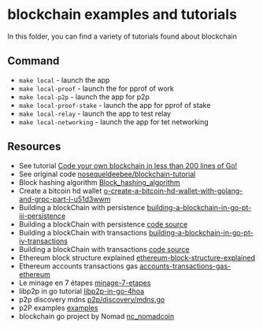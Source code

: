 # blockchain examples and tutorials

In this folder, you can find a variety of tutorials found about blockchain

## Command

- `make local` - launch the app
- `make local-proof` - launch the for pprof of work
- `make local-p2p` - launch the app for p2p
- `make local-proof-stake` - launch the app for pprof of stake
- `make local-relay` - launch the app to test relay
- `make local-networking` - launch the app for tet networking

## Resources

* See tutorial [Code your own blockchain in less than 200 lines of Go!](https://mycoralhealth.medium.com/code-your-own-blockchain-in-less-than-200-lines-of-go-e296282bcffc)
* See original code [nosequeldeebee/blockchain-tutorial](https://github.com/nosequeldeebee/blockchain-tutorial)
* Block hashing algorithm [Block_hashing_algorithm](https://en.bitcoin.it/wiki/Block_hashing_algorithm)
* Create a bitcoin hd wallet [o-create-a-bitcoin-hd-wallet-with-golang-and-grpc-part-l-u51d3wwm](https://hackernoon.com/how-to-create-a-bitcoin-hd-wallet-with-golang-and-grpc-part-l-u51d3wwm)
* Building a blockChain with persistence [building-a-blockchain-in-go-pt-iii-persistence](https://dev.to/nheindev/building-a-blockchain-in-go-pt-iii-persistence-3884)
* Building a blockChain with persistence [code source](https://replit.com/@nheingit/GolangBlockChain-3)
* Building a blockChain with transactions [building-a-blockchain-in-go-pt-iv-transactions](https://dev.to/nheindev/building-a-blockchain-in-go-pt-iv-transactions-1612)
* Building a blockChain with transactions [code source](https://replit.com/@nheingit/GolangBlockChain-4)
* Ethereum block structure explained [ethereum-block-structure-explained](https://medium.com/@eiki1212/ethereum-block-structure-explained-1893bb226bd6)
* Ethereum accounts transactions gas [accounts-transactions-gas-ethereum](https://hudsonjameson.com/2017-06-27-accounts-transactions-gas-ethereum/)
* Le minage en 7 étapes [minage-7-etapes](http://www.ab-consulting.fr/blog/blockchain/minage-7-etapes=)
* libp2p in go tutorial [libp2p-in-go-4hoa](https://dev.to/feliperosa/getting-started-with-libp2p-in-go-4hoa)
* p2p discovery mdns [p2p/discovery/mdns.go](https://gitlab.dms3.io/p2p/go-p2p/-/blob/master/p2p/discovery/mdns.go)
* p2P examples [examples](https://github.com/libp2p/go-libp2p/tree/master/examples/)
* blockchain go project by Nomad [nc_nomadcoin](https://github.com/librity/nc_nomadcoin)
